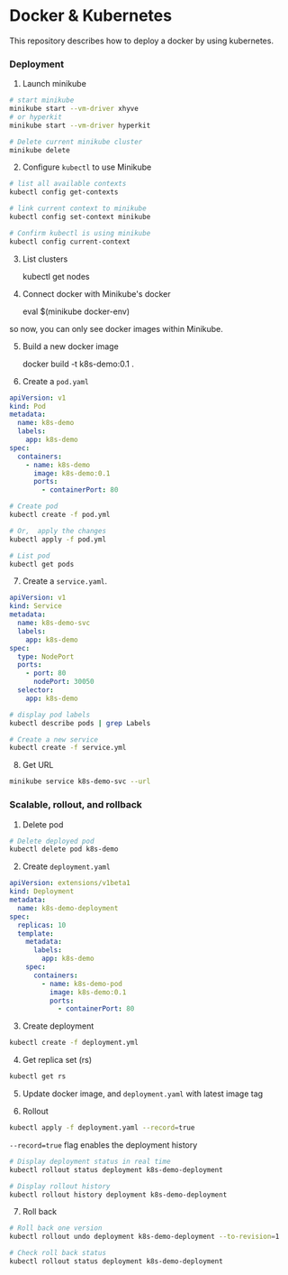 # Docker & Kubernetes

This repository describes how to deploy a docker by using kubernetes.

### Deployment

1. Launch minikube
```bash
# start minikube
minikube start --vm-driver xhyve
# or hyperkit
minikube start --vm-driver hyperkit
```

```bash
# Delete current minikube cluster 
minikube delete 
```

2. Configure `kubectl` to use Minikube
```bash
# list all available contexts
kubectl config get-contexts

# link current context to minikube
kubectl config set-context minikube

# Confirm kubectl is using minikube
kubectl config current-context
```

3. List clusters
    
    kubectl get nodes

4. Connect docker with Minikube's docker

    eval $(minikube docker-env)

so now, you can only see docker images within Minikube.

5. Build a new docker image

    docker build -t k8s-demo:0.1 .

6. Create a `pod.yaml`

```yaml
apiVersion: v1
kind: Pod
metadata:
  name: k8s-demo
  labels:
    app: k8s-demo
spec:
  containers:
    - name: k8s-demo
      image: k8s-demo:0.1
      ports:
        - containerPort: 80
```

```bash
# Create pod
kubectl create -f pod.yml

# Or,  apply the changes
kubectl apply -f pod.yml

# List pod
kubectl get pods
```

7. Create a `service.yaml`.
```yaml
apiVersion: v1
kind: Service
metadata:
  name: k8s-demo-svc
  labels:
    app: k8s-demo
spec:
  type: NodePort
  ports:
    - port: 80
      nodePort: 30050
  selector:
    app: k8s-demo
```

```bash
# display pod labels
kubectl describe pods | grep Labels

# Create a new service
kubectl create -f service.yml
```

8. Get URL
```bash
minikube service k8s-demo-svc --url
```


### Scalable, rollout, and rollback

1. Delete pod
```bash
# Delete deployed pod
kubectl delete pod k8s-demo
```

2. Create `deployment.yaml`

```yaml
apiVersion: extensions/v1beta1
kind: Deployment
metadata:
  name: k8s-demo-deployment
spec:
  replicas: 10
  template:
    metadata:
      labels:
        app: k8s-demo
    spec:
      containers:
        - name: k8s-demo-pod
          image: k8s-demo:0.1
          ports:
            - containerPort: 80
```

3. Create deployment
```bash
kubectl create -f deployment.yml
```

4. Get replica set (rs)
```bash
kubectl get rs
```

5. Update docker image, and `deployment.yaml` with latest image tag

6. Rollout
```bash
kubectl apply -f deployment.yaml --record=true
```

`--record=true` flag enables the deployment history

```bash
# Display deployment status in real time
kubectl rollout status deployment k8s-demo-deployment

# Display rollout history
kubectl rollout history deployment k8s-demo-deployment
```

7. Roll back
```bash
# Roll back one version
kubectl rollout undo deployment k8s-demo-deployment --to-revision=1

# Check roll back status
kubectl rollout status deployment k8s-demo-deployment
```
